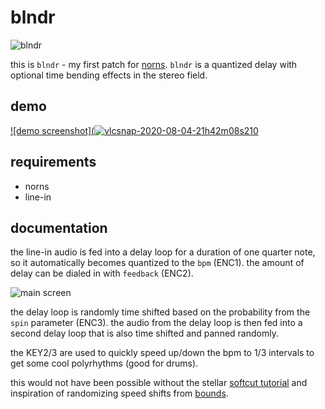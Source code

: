 # blndr

![blndr](https://user-images.githubusercontent.com/6550035/89369521-2f47e980-d693-11ea-8ca1-be69b9e00534.jpg)

this is `blndr` - my first patch for [norns](https://monome.org/docs/norns/). `blndr` is a quantized delay with optional time bending effects in the stereo field.

## demo

[![demo screenshot](![vlcsnap-2020-08-04-21h42m08s210](https://user-images.githubusercontent.com/6550035/89372587-6621fd80-d69b-11ea-98e2-c013fac69565.png)](https://www.instagram.com/p/CDfppIbBFnF)


## requirements

- norns
- line-in

## documentation

the line-in audio is fed into a delay loop for a duration of one quarter note, so it automatically becomes quantized to the `bpm` (ENC1). the amount of delay can be dialed in with `feedback` (ENC2).

![main screen](https://user-images.githubusercontent.com/6550035/89369525-3111ad00-d693-11ea-887b-0543bb2efe6f.jpg)

the delay loop is randomly time shifted based on the probability from the `spin` parameter (ENC3). the audio from the delay loop is then fed into a second delay loop that is also time shifted and panned randomly.

the KEY2/3 are used to quickly speed up/down the bpm to 1/3 intervals to get some cool polyrhythms (good for drums).

this would not have been possible without the stellar [softcut tutorial](https://monome.org/docs/norns/softcut/) and inspiration of randomizing speed shifts from [bounds](https://llllllll.co/t/bounds/23336). 



